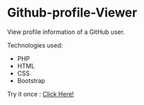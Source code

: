 # Github-profile-Viewer

View profile information of a GitHub user. 

Technologies used:
<ul>
  <li>PHP</li>
  <li>HTML</li>
  <li>CSS</li>
  <li>Bootstrap</li>
 </ul>
 
 Try it once : <a href="http://ankitkaushal.000webhostapp.com/github-search/">Click Here!</a>
